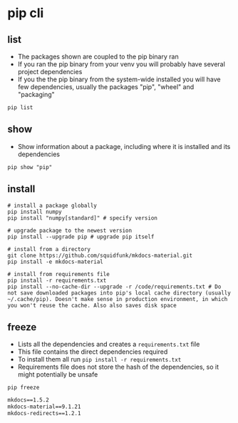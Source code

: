 # pip cli

## list

- The packages shown are coupled to the pip binary ran
- If you ran the pip binary from your venv you will probably have several project dependencies
- If you the the pip binary from the system-wide installed you will have few dependencies, usually the packages "pip", "wheel" and "packaging"

```shell
pip list
```

## show

- Show information about a package, including where it is installed and its dependencies

```shell
pip show "pip"
```

## install

```shell
# install a package globally
pip install numpy
pip install "numpy[standard]" # specify version

# upgrade package to the newest version
pip install --upgrade pip # upgrade pip itself

# install from a directory
git clone https://github.com/squidfunk/mkdocs-material.git
pip install -e mkdocs-material

# install from requirements file
pip install -r requirements.txt
pip install --no-cache-dir --upgrade -r /code/requirements.txt # Do not save downloaded packages into pip's local cache directory (usually ~/.cache/pip). Doesn't make sense in production environment, in which you won't reuse the cache. Also also saves disk space
```

## freeze

- Lists all the dependencies and creates a `requirements.txt` file
- This file contains the direct dependencies required
- To install them all run `pip install -r requirements.txt`
- Requirements file does not store the hash of the dependencies, so it might potentially be unsafe

```shell
pip freeze
```

```txt
mkdocs==1.5.2
mkdocs-material==9.1.21
mkdocs-redirects==1.2.1
```
